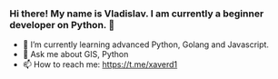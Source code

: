 ### Hi there! My name is Vladislav. I am currently a beginner developer on Python. 👋

<!--
**XaverD1992/XaverD1992** is a ✨ _special_ ✨ repository because its `README.md` (this file) appears on your GitHub profile.
-->

- 🌱 I’m currently learning advanced Python, Golang and Javascript.
- 💬 Ask me about GIS, Python
- 📫 How to reach me: https://t.me/xaverd1


